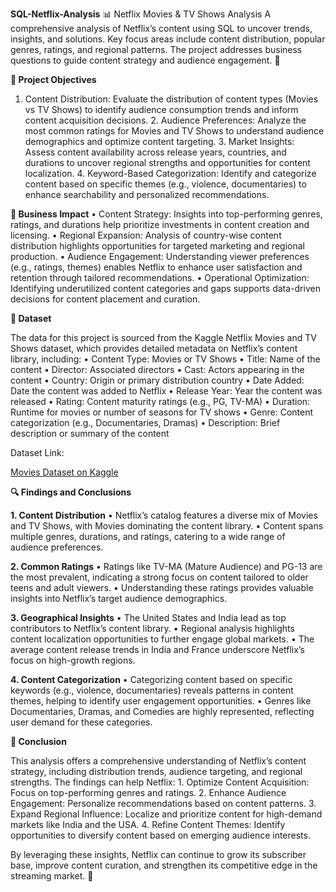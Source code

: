 **SQL-Netflix-Analysis**
📊 Netflix Movies &amp; TV Shows Analysis A comprehensive analysis of Netflix’s content using SQL to uncover trends, insights, and solutions. Key focus areas include content distribution, popular genres, ratings, and regional patterns. The project addresses business questions to guide content strategy and audience engagement. 🚀


**🎯 Project Objectives**


1.	Content Distribution:
Evaluate the distribution of content types (Movies vs TV Shows) to identify audience consumption trends and inform content acquisition decisions.
	2.	Audience Preferences:
Analyze the most common ratings for Movies and TV Shows to understand audience demographics and optimize content targeting.
	3.	Market Insights:
Assess content availability across release years, countries, and durations to uncover regional strengths and opportunities for content localization.
	4.	Keyword-Based Categorization:
Identify and categorize content based on specific themes (e.g., violence, documentaries) to enhance searchability and personalized recommendations.

**🧩 Business Impact**
	•	Content Strategy:
Insights into top-performing genres, ratings, and durations help prioritize investments in content creation and licensing.
	•	Regional Expansion:
Analysis of country-wise content distribution highlights opportunities for targeted marketing and regional production.
	•	Audience Engagement:
Understanding viewer preferences (e.g., ratings, themes) enables Netflix to enhance user satisfaction and retention through tailored recommendations.
	•	Operational Optimization:
Identifying underutilized content categories and gaps supports data-driven decisions for content placement and curation.

**📂 Dataset**

The data for this project is sourced from the Kaggle Netflix Movies and TV Shows dataset, which provides detailed metadata on Netflix’s content library, including:
	•	Content Type: Movies or TV Shows
	•	Title: Name of the content
	•	Director: Associated directors
	•	Cast: Actors appearing in the content
	•	Country: Origin or primary distribution country
	•	Date Added: Date the content was added to Netflix
	•	Release Year: Year the content was released
	•	Rating: Content maturity ratings (e.g., PG, TV-MA)
	•	Duration: Runtime for movies or number of seasons for TV shows
	•	Genre: Content categorization (e.g., Documentaries, Dramas)
	•	Description: Brief description or summary of the content

Dataset Link:

[Movies Dataset on Kaggle](https://www.kaggle.com/datasets/shivamb/netflix-shows?resource=download)




**🔍 Findings and Conclusions**

**1. Content Distribution**
	•	Netflix’s catalog features a diverse mix of Movies and TV Shows, with Movies dominating the content library.
	•	Content spans multiple genres, durations, and ratings, catering to a wide range of audience preferences.

**2. Common Ratings**
	•	Ratings like TV-MA (Mature Audience) and PG-13 are the most prevalent, indicating a strong focus on content tailored to older teens and adult viewers.
	•	Understanding these ratings provides valuable insights into Netflix’s target audience demographics.

**3. Geographical Insights**
	•	The United States and India lead as top contributors to Netflix’s content library.
	•	Regional analysis highlights content localization opportunities to further engage global markets.
	•	The average content release trends in India and France underscore Netflix’s focus on high-growth regions.

**4. Content Categorization**
	•	Categorizing content based on specific keywords (e.g., violence, documentaries) reveals patterns in content themes, helping to identify user engagement opportunities.
	•	Genres like Documentaries, Dramas, and Comedies are highly represented, reflecting user demand for these categories.

**🎯 Conclusion**

This analysis offers a comprehensive understanding of Netflix’s content strategy, including distribution trends, audience targeting, and regional strengths. The findings can help Netflix:
	1.	Optimize Content Acquisition: Focus on top-performing genres and ratings.
	2.	Enhance Audience Engagement: Personalize recommendations based on content patterns.
	3.	Expand Regional Influence: Localize and prioritize content for high-demand markets like India and the USA.
	4.	Refine Content Themes: Identify opportunities to diversify content based on emerging audience interests.

By leveraging these insights, Netflix can continue to grow its subscriber base, improve content curation, and strengthen its competitive edge in the streaming market. 🚀
